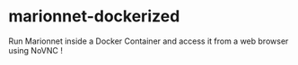 # marionnet-dockerized
Run Marionnet inside a Docker Container and access it from a web browser using NoVNC !
